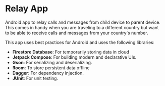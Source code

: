 # Relay App

Android app to relay calls and messages from child device to parent device. 
This comes in handy when you are traveling to a different country but want 
to be able to receive calls and messages from your country's number.

This app uses best practices for Android and uses the following libraries:

- **Firestore Database**: For temporarily storing data in cloud
- **Jetpack Compose**: For building modern and declarative UIs.
- **Gson**: For serializing and deserializing.
- **Room**: To store persistent data offline
- **Dagger**: For dependency injection.
- **JUnit**: For unit testing.